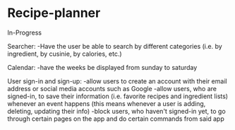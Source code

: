 # Recipe-planner

In-Progress

Searcher:
-Have the user be able to search by different categories (i.e. by ingredient, by cusinie, by calories, etc.)


Calendar:
-have the weeks be displayed from sunday to saturday

User sign-in and sign-up:
-allow users to create an account with their email address or social media accounts such as Google
-allow users, who are signed-in, to save their information (i.e. favorite recipes and ingredient lists) whenever an event happens (this means whenever a user is adding, deleting, updating their info)
-block users, who haven't signed-in yet, to go through certain pages on the app and do certain commands from said app
